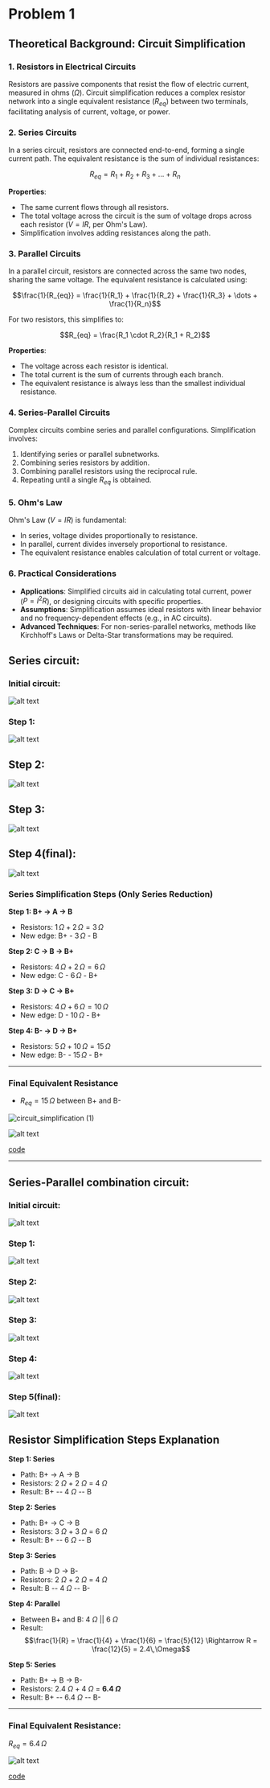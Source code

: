 # Problem 1




## Theoretical Background: Circuit Simplification

### 1. **Resistors in Electrical Circuits**
Resistors are passive components that resist the flow of electric current, measured in ohms ($\Omega$). Circuit simplification reduces a complex resistor network into a single equivalent resistance ($R_{eq}$) between two terminals, facilitating analysis of current, voltage, or power.

### 2. **Series Circuits**
In a series circuit, resistors are connected end-to-end, forming a single current path. The equivalent resistance is the sum of individual resistances:

$$R_{eq} = R_1 + R_2 + R_3 + \dots + R_n$$

**Properties**:
- The same current flows through all resistors.
- The total voltage across the circuit is the sum of voltage drops across each resistor ($V = IR$, per Ohm's Law).
- Simplification involves adding resistances along the path.

### 3. **Parallel Circuits**
In a parallel circuit, resistors are connected across the same two nodes, sharing the same voltage. The equivalent resistance is calculated using:

$$\frac{1}{R_{eq}} = \frac{1}{R_1} + \frac{1}{R_2} + \frac{1}{R_3} + \dots + \frac{1}{R_n}$$

For two resistors, this simplifies to:

$$R_{eq} = \frac{R_1 \cdot R_2}{R_1 + R_2}$$

**Properties**:
- The voltage across each resistor is identical.
- The total current is the sum of currents through each branch.
- The equivalent resistance is always less than the smallest individual resistance.

### 4. **Series-Parallel Circuits**
Complex circuits combine series and parallel configurations. Simplification involves:
1. Identifying series or parallel subnetworks.
2. Combining series resistors by addition.
3. Combining parallel resistors using the reciprocal rule.
4. Repeating until a single $R_{eq}$ is obtained.

### 5. **Ohm's Law**
Ohm's Law ($V = IR$) is fundamental:
- In series, voltage divides proportionally to resistance.
- In parallel, current divides inversely proportional to resistance.
- The equivalent resistance enables calculation of total current or voltage.

### 6. **Practical Considerations**
- **Applications**: Simplified circuits aid in calculating total current, power ($P = I^2 R$), or designing circuits with specific properties.
- **Assumptions**: Simplification assumes ideal resistors with linear behavior and no frequency-dependent effects (e.g., in AC circuits).
- **Advanced Techniques**: For non-series-parallel networks, methods like Kirchhoff's Laws or Delta-Star transformations may be required.



## Series circuit:
### Initial circuit:
![alt text](image-6.png)

### Step 1:
![alt text](image-10.png)


## Step 2:
![alt text](image-7.png)

## Step 3:
![alt text](image-9.png)

## Step 4(final): 
![alt text](image-11.png)

###  Series Simplification Steps (Only Series Reduction)

**Step 1: B+ $\rightarrow$ A $\rightarrow$ B**  
- Resistors: $1\,\Omega + 2\,\Omega = 3\,\Omega$  
- New edge: B+ - $3\,\Omega$ - B

**Step 2: C $\rightarrow$ B $\rightarrow$ B+**  
- Resistors: $4\,\Omega + 2\,\Omega = 6\,\Omega$  
- New edge: C - $6\,\Omega$ - B+

**Step 3: D $\rightarrow$ C $\rightarrow$ B+**  
- Resistors: $4\,\Omega + 6\,\Omega = 10\,\Omega$  
- New edge: D - $10\,\Omega$ - B+

**Step 4: B- $\rightarrow$ D $\rightarrow$ B+**  
- Resistors: $5\,\Omega + 10\,\Omega = 15\,\Omega$  
- New edge: B- - $15\,\Omega$ - B+

---

###  Final Equivalent Resistance
- $R_{eq} = 15\,\Omega$ between B+ and B-

![circuit_simplification (1)](https://github.com/user-attachments/assets/f2bcdc71-382b-447c-a395-a456eb39f179)


![alt text](series_simplification.gif)

[code](https://colab.research.google.com/drive/13HsKEdKk919xj-514BH52fEM19PC-6Vz#scrollTo=_pqcv7lMPbFz)

---

## Series-Parallel combination circuit:
### Initial circuit:
![alt text](image.png)

### Step 1:

![alt text](image-1.png)

### Step 2:
![alt text](image-2.png)

### Step 3:
![alt text](image-3.png)

### Step 4:
![alt text](image-4.png)

### Step 5(final):
![alt text](image-5.png)

## Resistor Simplification Steps Explanation

**Step 1: Series**
- Path: B+ $\rightarrow$ A $\rightarrow$ B  
- Resistors: 2 $\Omega$ + 2 $\Omega$ = 4 $\Omega$  
- Result: B+ -- 4 $\Omega$ -- B

**Step 2: Series**
- Path: B+ $\rightarrow$ C $\rightarrow$ B  
- Resistors: 3 $\Omega$ + 3 $\Omega$ = 6 $\Omega$  
- Result: B+ -- 6 $\Omega$ -- B

**Step 3: Series**
- Path: B $\rightarrow$ D $\rightarrow$ B-  
- Resistors: 2 $\Omega$ + 2 $\Omega$ = 4 $\Omega$  
- Result: B -- 4 $\Omega$ -- B-

**Step 4: Parallel**
- Between B+ and B: 4 $\Omega$ || 6 $\Omega$  
- Result:  
  $$\frac{1}{R} = \frac{1}{4} + \frac{1}{6} = \frac{5}{12} \Rightarrow R = \frac{12}{5} = 2.4\,\Omega$$

**Step 5: Series**
- Path: B+ $\rightarrow$ B $\rightarrow$ B-  
- Resistors: 2.4 $\Omega$ + 4 $\Omega$ = **6.4 $\Omega$**  
- Result: B+ -- 6.4 $\Omega$ -- B-

---

###  Final Equivalent Resistance:
$R_{eq} = 6.4\,\Omega$

![alt text](<circuit_simplification (1).gif>)

[code](https://colab.research.google.com/drive/1bwCrJyg0eLxR719U-gCOGMW5FtXXqwfI)

